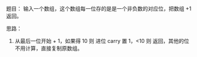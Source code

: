 题目：
输入一个数组，这个数组每一位存的是是一个非负数的对应位，把数组 +1 返回。

思路：
1. 从最后一位开始 + 1，如果得 10 则 进位 carry 置 1，<10 则 返回，其他的位不用计算，直接复制原数组。

